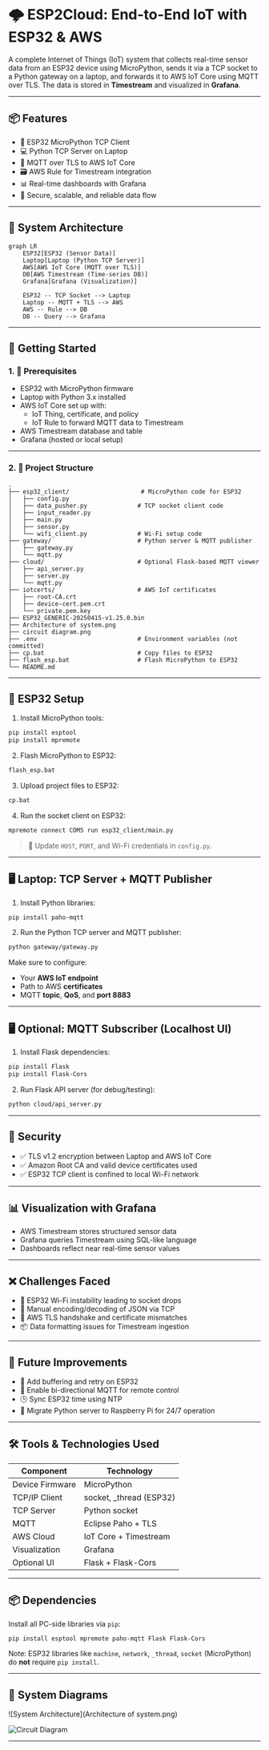 
# 🌩️ ESP2Cloud: End-to-End IoT with ESP32 & AWS

A complete Internet of Things (IoT) system that collects real-time sensor data from an ESP32 device using MicroPython, sends it via a TCP socket to a Python gateway on a laptop, and forwards it to AWS IoT Core using MQTT over TLS. The data is stored in **Timestream** and visualized in **Grafana**.

---

## 📦 Features

- 🔌 ESP32 MicroPython TCP Client
- 💻 Python TCP Server on Laptop
- 🔐 MQTT over TLS to AWS IoT Core
- 🗃️ AWS Rule for Timestream integration
- 📊 Real-time dashboards with Grafana
- 🔁 Secure, scalable, and reliable data flow

---

## 🔧 System Architecture

```mermaid
graph LR
    ESP32[ESP32 (Sensor Data)]
    Laptop[Laptop (Python TCP Server)]
    AWS[AWS IoT Core (MQTT over TLS)]
    DB[AWS Timestream (Time-series DB)]
    Grafana[Grafana (Visualization)]

    ESP32 -- TCP Socket --> Laptop
    Laptop -- MQTT + TLS --> AWS
    AWS -- Rule --> DB
    DB -- Query --> Grafana
```

---

## 🚀 Getting Started

### 1. 🧠 Prerequisites

- ESP32 with MicroPython firmware
- Laptop with Python 3.x installed
- AWS IoT Core set up with:
  - IoT Thing, certificate, and policy
  - IoT Rule to forward MQTT data to Timestream
- AWS Timestream database and table
- Grafana (hosted or local setup)

---

### 2. 🧱 Project Structure

```
.
├── esp32_client/                    # MicroPython code for ESP32
│   ├── config.py
│   ├── data_pusher.py              # TCP socket client code
│   ├── input_reader.py
│   ├── main.py
│   ├── sensor.py
│   └── wifi_client.py              # Wi-Fi setup code
├── gateway/                        # Python server & MQTT publisher
│   ├── gateway.py
│   └── mqtt.py
├── cloud/                          # Optional Flask-based MQTT viewer
│   ├── api_server.py
│   ├── server.py
│   └── mqtt.py
├── iotcerts/                       # AWS IoT certificates
│   ├── root-CA.crt
│   ├── device-cert.pem.crt
│   └── private.pem.key
├── ESP32_GENERIC-20250415-v1.25.0.bin
├── Architecture of system.png
├── circuit diagram.png
├── .env                            # Environment variables (not committed)
├── cp.bat                          # Copy files to ESP32
├── flash_esp.bat                   # Flash MicroPython to ESP32
└── README.md
```

---

## 📡 ESP32 Setup

1. Install MicroPython tools:

```bash
pip install esptool
pip install mpremote
```

2. Flash MicroPython to ESP32:

```bash
flash_esp.bat
```

3. Upload project files to ESP32:

```bash
cp.bat
```

4. Run the socket client on ESP32:

```bash
mpremote connect COM5 run esp32_client/main.py
```

> 🔧 Update `HOST`, `PORT`, and Wi-Fi credentials in `config.py`.

---

## 🖥️ Laptop: TCP Server + MQTT Publisher

1. Install Python libraries:

```bash
pip install paho-mqtt
```

2. Run the Python TCP server and MQTT publisher:

```bash
python gateway/gateway.py
```

Make sure to configure:

- Your **AWS IoT endpoint**
- Path to AWS **certificates**
- MQTT **topic**, **QoS**, and **port 8883**

---

## 🖥️ Optional: MQTT Subscriber (Localhost UI)

1. Install Flask dependencies:

```bash
pip install Flask 
pip install Flask-Cors
```

2. Run Flask API server (for debug/testing):

```bash
python cloud/api_server.py
```

---

## 🔐 Security

- ✅ TLS v1.2 encryption between Laptop and AWS IoT Core
- ✅ Amazon Root CA and valid device certificates used
- ✅ ESP32 TCP client is confined to local Wi-Fi network

---

## 📊 Visualization with Grafana

- AWS Timestream stores structured sensor data
- Grafana queries Timestream using SQL-like language
- Dashboards reflect near real-time sensor values

---

## ❌ Challenges Faced

- 📶 ESP32 Wi-Fi instability leading to socket drops
- 🔡 Manual encoding/decoding of JSON via TCP
- 🔐 AWS TLS handshake and certificate mismatches
- 📦 Data formatting issues for Timestream ingestion

---

## 🧠 Future Improvements

- 🔁 Add buffering and retry on ESP32
- 🔄 Enable bi-directional MQTT for remote control
- 🕒 Sync ESP32 time using NTP
- 🍓 Migrate Python server to Raspberry Pi for 24/7 operation

---

## 🛠 Tools & Technologies Used

| Component        | Technology              |
|------------------|--------------------------|
| Device Firmware  | MicroPython              |
| TCP/IP Client    | socket, _thread (ESP32)  |
| TCP Server       | Python socket            |
| MQTT             | Eclipse Paho + TLS       |
| AWS Cloud        | IoT Core + Timestream    |
| Visualization    | Grafana                  |
| Optional UI      | Flask + Flask-Cors       |

---

## 📦 Dependencies

Install all PC-side libraries via `pip`:

```bash
pip install esptool mpremote paho-mqtt Flask Flask-Cors
```

Note: ESP32 libraries like `machine`, `network`, `_thread`, `socket` (MicroPython) do **not** require `pip install`.

---

## 📸 System Diagrams

![System Architecture](Architecture of system.png)

![Circuit Diagram](circuit%20diagram.png)

---
